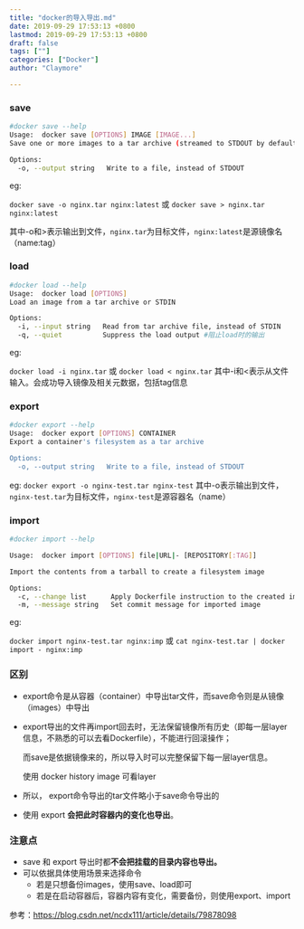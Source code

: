 ```yaml
---
title: "docker的导入导出.md"
date: 2019-09-29 17:53:13 +0800
lastmod: 2019-09-29 17:53:13 +0800
draft: false
tags: [""]
categories: ["Docker"]
author: "Claymore"

---
```



### save

```sh
#docker save --help
Usage:	docker save [OPTIONS] IMAGE [IMAGE...]
Save one or more images to a tar archive (streamed to STDOUT by default)

Options:
  -o, --output string   Write to a file, instead of STDOUT
```

eg:

`docker save -o nginx.tar nginx:latest` 
或 
`docker save > nginx.tar nginx:latest` 

其中-o和>表示输出到文件，`nginx.tar`为目标文件，`nginx:latest`是源镜像名（name:tag）



### load

```sh
#docker load --help
Usage:	docker load [OPTIONS]
Load an image from a tar archive or STDIN

Options:
  -i, --input string   Read from tar archive file, instead of STDIN
  -q, --quiet          Suppress the load output #阻止load时的输出
```

eg:

`docker load -i nginx.tar` 
或 
`docker load < nginx.tar` 
其中-i和<表示从文件输入。会成功导入镜像及相关元数据，包括tag信息



### export

```sh
#docker export --help
Usage:	docker export [OPTIONS] CONTAINER
Export a container's filesystem as a tar archive

Options:
  -o, --output string   Write to a file, instead of STDOUT
```

eg:
`docker export -o nginx-test.tar nginx-test` 
其中-o表示输出到文件，`nginx-test.tar`为目标文件，`nginx-test`是源容器名（name）



### import

```sh
#docker import --help

Usage:	docker import [OPTIONS] file|URL|- [REPOSITORY[:TAG]]

Import the contents from a tarball to create a filesystem image

Options:
  -c, --change list      Apply Dockerfile instruction to the created image
  -m, --message string   Set commit message for imported image
```

eg:

`docker import nginx-test.tar nginx:imp` 
或 
`cat nginx-test.tar | docker import - nginx:imp`



### 区别

* export命令是从容器（container）中导出tar文件，而save命令则是从镜像（images）中导出

* export导出的文件再import回去时，无法保留镜像所有历史（即每一层layer信息，不熟悉的可以去看Dockerfile），不能进行回滚操作；

  而save是依据镜像来的，所以导入时可以完整保留下每一层layer信息。

  使用 docker history image 可看layer

* 所以， export命令导出的tar文件略小于save命令导出的

* 使用 export  **会把此时容器内的变化也导出**。



### 注意点

* save 和 export 导出时都**不会把挂载的目录内容也导出。**
* 可以依据具体使用场景来选择命令
  - 若是只想备份images，使用save、load即可
  - 若是在启动容器后，容器内容有变化，需要备份，则使用export、import



参考：https://blog.csdn.net/ncdx111/article/details/79878098